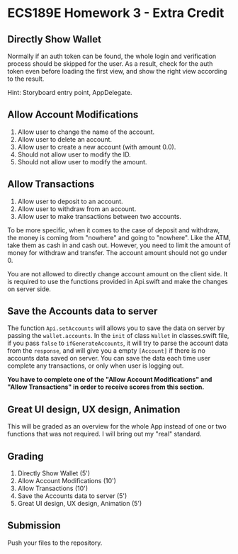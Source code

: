 # ECS189E Homework 3 - Extra Credit

## Directly Show Wallet
Normally if an auth token can be found, the whole login and verification process should be skipped for the user. As a result, check for the auth token even before loading the first view, and show the right view according to the result.

Hint: Storyboard entry point, AppDelegate.

## Allow Account Modifications

1. Allow user to change the name of the account.  
2. Allow user to delete an account.  
3. Allow user to create a new account (with amount 0.0).
4. Should not allow user to modify the ID.
5. Should not allow user to modify the amount.

## Allow Transactions
1. Allow user to deposit to an account.
2. Allow user to withdraw from an account.
3. Allow user to make transactions between two accounts.

To be more specific, when it comes to the case of deposit and withdraw, the money is coming from "nowhere" and going to "nowhere". Like the ATM, take them as cash in and cash out. However, you need to limit the amount of money for withdraw and transfer. The account amount should not go under 0.

You are not allowed to directly change account amount on the client side. It is required to use the functions provided in Api.swift and make the changes on server side.

## Save the Accounts data to server
The function `Api.setAccounts` will allows you to save the data on server by passing the `wallet.accounts`. In the `init` of class `Wallet` in classes.swift file, if you pass `false` to `ifGenerateAccounts`, it will try to parse the account data from the `response`, and will give you a empty `[Account]` if there is no accounts data saved on server. You can save the data each time user complete any transactions, or only when user is logging out.

**You have to complete one of the "Allow Account Modifications" and "Allow Transactions" in order to receive scores from this section.**

## Great UI design, UX design, Animation
This will be graded as an overview for the whole App instead of one or two functions that was not required. I will bring out my "real" standard.

## Grading
1. Directly Show Wallet (5')
2. Allow Account Modifications (10')
3. Allow Transactions (10')
4. Save the Accounts data to server (5')
5. Great UI design, UX design, Animation (5')

## Submission
Push your files to the repository.
